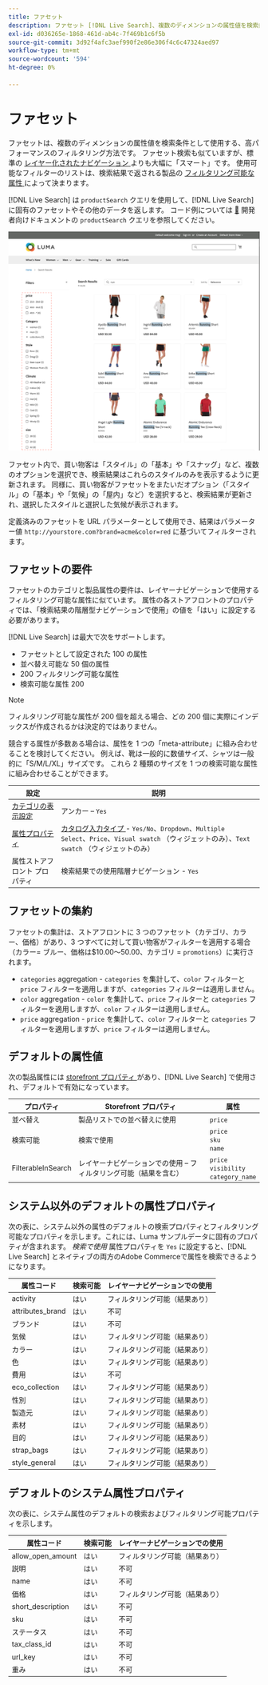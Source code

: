 ```yaml
---
title: ファセット
description: ファセット [!DNL Live Search]、複数のディメンションの属性値を検索条件として使用します。
exl-id: d036265e-1868-461d-ab4c-7f469b1c6f5b
source-git-commit: 3d92f4afc3aef990f2e86e306f4c6c47324aed97
workflow-type: tm+mt
source-wordcount: '594'
ht-degree: 0%

---
```


# ファセット

ファセットは、複数のディメンションの属性値を検索条件として使用する、高パフォーマンスのフィルタリング方法です。 ファセット検索も似ていますが、標準の [ レイヤー化されたナビゲーション ](https://experienceleague.adobe.com/docs/commerce-admin/catalog/catalog/navigation/navigation-layered.html?lang=ja) よりも大幅に「スマート」です。 使用可能なフィルターのリストは、検索結果で返される製品の [ フィルタリング可能な属性 ](https://experienceleague.adobe.com/docs/commerce-admin/catalog/catalog/navigation/navigation-layered.html?lang=ja#filterable-attributes) によって決まります。

[!DNL Live Search] は `productSearch` クエリを使用して、[!DNL Live Search] に固有のファセットやその他のデータを返します。 コード例については [&#128279;](https://developer.adobe.com/commerce/services/graphql/live-search/product-search/) 開発者向けドキュメントの `productSearch` クエリを参照してください。

![ フィルタリングされた検索結果 ](assets/storefront-search-results-run.png)

ファセット内で、買い物客は「スタイル」の「基本」や「スナッグ」など、複数のオプションを選択でき、検索結果はこれらのスタイルのみを表示するように更新されます。 同様に、買い物客がファセットをまたいだオプション（「スタイル」の「基本」や「気候」の「屋内」など）を選択すると、検索結果が更新され、選択したスタイルと選択した気候が表示されます。

定義済みのファセットを URL パラメーターとして使用でき、結果はパラメーター値 `http://yourstore.com?brand=acme&color=red` に基づいてフィルターされます。

## ファセットの要件

ファセットのカテゴリと製品属性の要件は、レイヤーナビゲーションで使用するフィルタリング可能な属性に似ています。 属性の各ストアフロントのプロパティでは、「検索結果の階層型ナビゲーションで使用」の値を「はい」に設定する必要があります。

[!DNL Live Search] は最大で次をサポートします。

* ファセットとして設定された 100 の属性
* 並べ替え可能な 50 個の属性
* 200 フィルタリング可能な属性
* 検索可能な属性 200

>[!NOTE]
>
> フィルタリング可能な属性が 200 個を超える場合、どの 200 個に実際にインデックスが作成されるかは決定的ではありません。

競合する属性が多数ある場合は、属性を 1 つの「meta-attribute」に組み合わせることを検討してください。 例えば、靴は一般的に数値サイズ、シャツは一般的に「S/M/L/XL」サイズです。 これら 2 種類のサイズを 1 つの検索可能な属性に組み合わせることができます。

| 設定 | 説明 |
|--- |--- |
| [ カテゴリの表示設定 ](https://experienceleague.adobe.com/docs/commerce-admin/catalog/categories/create/categories-display-settings.html?lang=ja) | アンカー – `Yes` |
| [ 属性プロパティ ](https://experienceleague.adobe.com/docs/commerce-admin/catalog/product-attributes/create/attribute-product-create.html?lang=ja) | [ カタログ入力タイプ ](https://experienceleague.adobe.com/docs/commerce-admin/catalog/product-attributes/attributes-input-types.html?lang=ja) - `Yes/No`、`Dropdown`、`Multiple Select`、`Price`、`Visual swatch` （ウィジェットのみ）、`Text swatch` （ウィジェットのみ） |
| 属性ストアフロント プロパティ | 検索結果での使用階層ナビゲーション - `Yes` |

## ファセットの集約

ファセットの集計は、ストアフロントに 3 つのファセット（カテゴリ、カラー、価格）があり、3 つすべてに対して買い物客がフィルターを適用する場合（カラー= ブルー、価格は$10.00～50.00、カテゴリ = `promotions`）に実行されます。

* `categories` aggregation - `categories` を集計して、`color` フィルターと `price` フィルターを適用しますが、`categories` フィルターは適用しません。
* `color` aggregation - `color` を集計して、`price` フィルターと `categories` フィルターを適用しますが、`color` フィルターは適用しません。
* `price` aggregation - `price` を集計して、`color` フィルターと `categories` フィルターを適用しますが、`price` フィルターは適用しません。

## デフォルトの属性値

次の製品属性には [storefront プロパティ ](https://experienceleague.adobe.com/docs/commerce-admin/catalog/product-attributes/product-attributes.html?lang=ja) があり、[!DNL Live Search] で使用され、デフォルトで有効になっています。

| プロパティ | Storefront プロパティ | 属性 |
|---|---|---|
| 並べ替え | 製品リストでの並べ替えに使用 | `price` |
| 検索可能 | 検索で使用 | `price` <br />`sku`<br />`name` |
| FilterableInSearch | レイヤーナビゲーションでの使用 – フィルタリング可能（結果を含む） | `price`<br />`visibility`<br />`category_name` |

## システム以外のデフォルトの属性プロパティ

次の表に、システム以外の属性のデフォルトの検索プロパティとフィルタリング可能なプロパティを示します。これには、Luma サンプルデータに固有のプロパティが含まれます。 *検索で使用* 属性プロパティを `Yes` に設定すると、[!DNL Live Search] とネイティブの両方のAdobe Commerceで属性を検索できるようになります。

| 属性コード | 検索可能 | レイヤーナビゲーションでの使用 |
|--- |--- |--- |
| activity | はい | フィルタリング可能（結果あり） |
| attributes_brand | はい | 不可 |
| ブランド | はい | 不可 |
| 気候 | はい | フィルタリング可能（結果あり） |
| カラー | はい | フィルタリング可能（結果あり） |
| 色 | はい | フィルタリング可能（結果あり） |
| 費用 | はい | 不可 |
| eco_collection | はい | フィルタリング可能（結果あり） |
| 性別 | はい | フィルタリング可能（結果あり） |
| 製造元 | はい | フィルタリング可能（結果あり） |
| 素材 | はい | フィルタリング可能（結果あり） |
| 目的 | はい | フィルタリング可能（結果あり） |
| strap_bags | はい | フィルタリング可能（結果あり） |
| style_general | はい | フィルタリング可能（結果あり） |

## デフォルトのシステム属性プロパティ

次の表に、システム属性のデフォルトの検索およびフィルタリング可能プロパティを示します。

| 属性コード | 検索可能 | レイヤーナビゲーションでの使用 |
|--- |--- |--- |
| allow_open_amount | はい | フィルタリング可能（結果あり） |
| 説明 | はい | 不可 |
| name | はい | 不可 |
| 価格 | はい | フィルタリング可能（結果あり） |
| short_description | はい | 不可 |
| sku | はい | 不可 |
| ステータス | はい | 不可 |
| tax_class_id | はい | 不可 |
| url_key | はい | 不可 |
| 重み | はい | 不可 |
